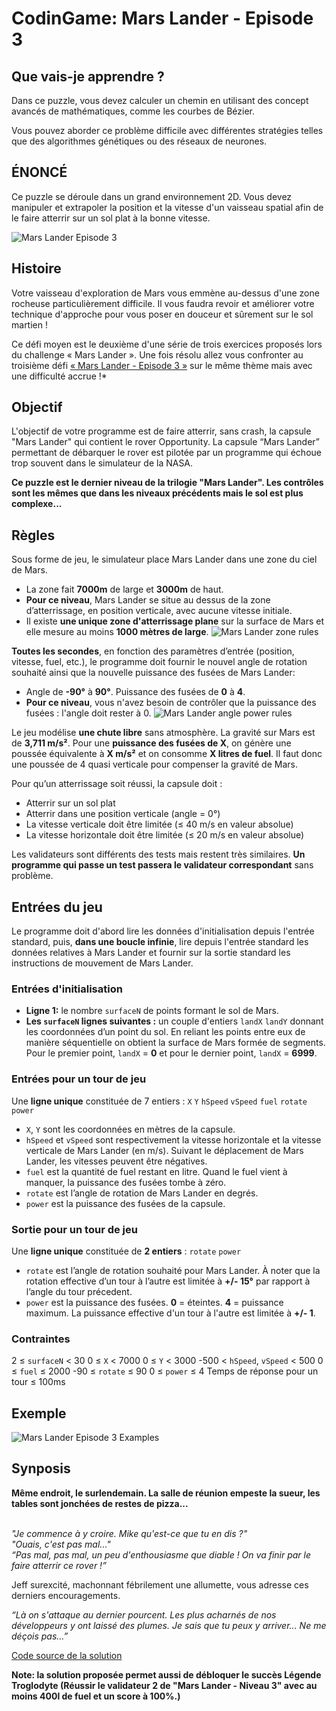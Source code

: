 # CodinGame: Mars Lander - Episode 3

## Que vais-je apprendre ?

Dans ce puzzle, vous devez calculer un chemin en utilisant des concept avancés de mathématiques, comme les courbes de Bézier.

Vous pouvez aborder ce problème difficile avec différentes stratégies telles que des algorithmes génétiques ou des réseaux de neurones.

## ÉNONCÉ

Ce puzzle se déroule dans un grand environnement 2D. Vous devez manipuler et extrapoler la position et la vitesse d'un vaisseau spatial afin de le faire atterrir sur un sol plat à la bonne vitesse.

![Mars Lander Episode 3](MarsLander3.png)

## Histoire

Votre vaisseau d'exploration de Mars vous emmène au-dessus d'une zone rocheuse particulièrement difficile. Il vous faudra revoir et améliorer votre technique d'approche pour vous poser en douceur et sûrement sur le sol martien !

Ce défi moyen est le deuxième d'une série de trois exercices proposés lors du challenge « Mars Lander ». Une fois résolu allez vous confronter au troisième défi [« Mars Lander - Episode 3 »](https://www.codingame.com/training/expert/mars-lander-episode-3) sur le même thème mais avec une difficulté accrue !*

## Objectif

L'objectif de votre programme est de faire atterrir, sans crash, la capsule "Mars Lander" qui contient le rover Opportunity. La capsule “Mars Lander” permettant de débarquer le rover est pilotée par un programme qui échoue trop souvent dans le simulateur de la NASA.

**Ce puzzle est le dernier niveau de la trilogie "Mars Lander". Les contrôles sont les mêmes que dans les niveaux précédents mais le sol est plus complexe...**

## Règles

Sous forme de jeu, le simulateur place Mars Lander dans une zone du ciel de Mars.
- La zone fait **7000m** de large et **3000m** de haut.
- **Pour ce niveau**, Mars Lander se situe au dessus de la zone d’atterrissage, en position verticale, avec aucune vitesse initiale.
- Il existe **une unique zone d'atterrissage plane** sur la surface de Mars et elle mesure au moins **1000 mètres de large**.
![Mars Lander zone rules](MarsLanderRules1.png)


**Toutes les secondes**, en fonction des paramètres d’entrée (position, vitesse, fuel, etc.), le programme doit fournir le nouvel angle de rotation souhaité ainsi que la nouvelle puissance des fusées de Mars Lander:
- Angle de **-90°** à **90°**. Puissance des fusées de **0** à **4**.
- **Pour ce niveau**, vous n'avez besoin de contrôler que la puissance des fusées : l'angle doit rester à 0.
![Mars Lander angle power rules](MarsLanderRules2.png)

Le jeu modélise **une chute libre** sans atmosphère. La gravité sur Mars est de **3,711 m/s²**. Pour une **puissance des fusées de X**, on génère une poussée équivalente à **X m/s²** et on consomme **X litres de fuel**. Il faut donc une poussée de 4 quasi verticale pour compenser la gravité de Mars.

Pour qu’un atterrissage soit réussi, la capsule doit :
- Atterrir sur un sol plat
- Atterrir dans une position verticale (angle = 0°)
- La vitesse verticale doit être limitée (≤ 40 m/s en valeur absolue)
- La vitesse horizontale doit être limitée (≤ 20 m/s en valeur absolue)

Les validateurs sont différents des tests mais restent très similaires. **Un programme qui passe un test passera le validateur correspondant** sans problème.

## Entrées du jeu

Le programme doit d'abord lire les données d'initialisation depuis l'entrée standard, puis, **dans une boucle infinie**, lire depuis l'entrée standard les données relatives à Mars Lander et fournir sur la sortie standard les instructions de mouvement de Mars Lander.

### Entrées d'initialisation

- **Ligne 1:** le nombre `surfaceN` de points formant le sol de Mars.
- **Les `surfaceN` lignes suivantes :** un couple d'entiers `landX` `landY` donnant les coordonnées d’un point du sol. En reliant les points entre eux de manière séquentielle on obtient la surface de Mars formée de segments. Pour le premier point, `landX` = **0** et pour le dernier point, `landX` = **6999**.

### Entrées pour un tour de jeu
Une **ligne unique** constituée de 7 entiers : `X` `Y` `hSpeed` `vSpeed` `fuel` `rotate` `power`
- `X`, `Y` sont les coordonnées en mètres de la capsule.
- `hSpeed` et `vSpeed` sont respectivement la vitesse horizontale et la vitesse verticale de Mars Lander (en m/s). Suivant le déplacement de Mars Lander, les vitesses peuvent être négatives.
- `fuel` est la quantité de fuel restant en litre. Quand le fuel vient à manquer, la puissance des fusées tombe à zéro.
- `rotate` est l’angle de rotation de Mars Lander en degrés.
- `power` est la puissance des fusées de la capsule.

### Sortie pour un tour de jeu
Une **ligne unique** constituée de **2 entiers** : `rotate` `power`
- `rotate` est l’angle de rotation souhaité pour Mars Lander. À noter que la rotation effective d’un tour à l’autre est limitée à **+/- 15°** par rapport à l’angle du tour précedent.
- `power` est la puissance des fusées. **0** = éteintes. **4** = puissance maximum. La puissance effective d'un tour à l'autre est limitée à **+/- 1**.

### Contraintes
2 ≤ `surfaceN` < 30
0 ≤ `X` < 7000
0 ≤ `Y` < 3000
-500 < `hSpeed`, `vSpeed` < 500
0 ≤ `fuel` ≤ 2000
-90 ≤ `rotate` ≤ 90
0 ≤ `power` ≤ 4
Temps de réponse pour un tour ≤ 100ms

## Exemple

![Mars Lander Episode 3 Examples](MarsLander3Examples.png)

## Synposis

**Même endroit, le surlendemain. La salle de réunion empeste la sueur, les tables sont jonchées de restes de pizza...**<br><br>

*"Je commence à y croire. Mike qu'est-ce que tu en dis ?"*<br>
*"Ouais, c'est pas mal..."*<br>
*“Pas mal, pas mal, un peu d'enthousiasme que diable ! On va finir par le faire atterrir ce rover !”*<br>
 
Jeff surexcité, machonnant fébrilement une allumette, vous adresse ces derniers encouragements.<br>

*“Là on s'attaque au dernier pourcent. Les plus acharnés de nos développeurs y ont laissé des plumes. Je sais que tu peux y arriver... Ne me déçois pas...”*

[Code source de la solution](https://github.com/Kous92/CodinGame-Swift-FR-/blob/main/Puzzles%20classiques/Tr%C3%A8s%20difficile/Mars%20Lander%20-%20Episode%203/marsLanderEP3.swift)

**Note: la solution proposée permet aussi de débloquer le succès Légende Troglodyte (Réussir le validateur 2 de "Mars Lander - Niveau 3" avec au moins 400l de fuel et un score à 100%.)**